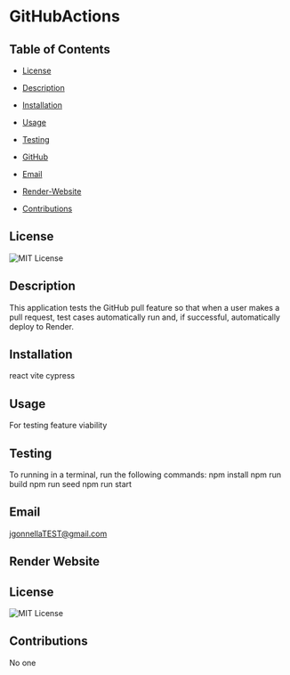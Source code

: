 # GitHubActions

## Table of Contents
- [License](#license)
- [Description](#description)
- [Installation](#installation)
- [Usage](#usage)
- [Testing](#testing)
- [GitHub](#github)
- [Email](#email)
- [Render-Website](#render-website)

- [Contributions](#contributions)

## License
![MIT License](https://img.shields.io/badge/License-MIT-yellow.svg)

## Description
This application tests the GitHub pull feature so that when a user makes a pull request, test cases automatically run and, if successful, automatically deploy to Render.

## Installation
react
vite
cypress

## Usage
For testing feature viability

## Testing
To running in a terminal, run the following commands:
npm install
npm run build
npm run seed
npm run start

## Email
jgonnellaTEST@gmail.com

## Render Website


## License
![MIT License](https://img.shields.io/badge/License-MIT-yellow.svg)

## Contributions
No one